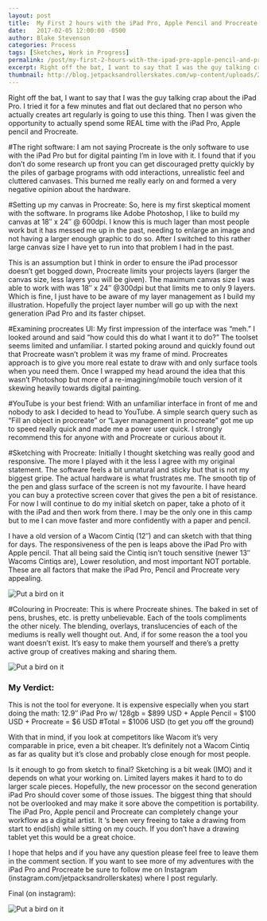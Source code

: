 ```yaml
---
layout: post
title:  My First 2 hours with the iPad Pro, Apple Pencil and Procreate. From Sketch to Something Final-ish?
date:   2017-02-05 12:00:00 -0500
author: Blake Stevenson
categories: Process
tags: [Sketches, Work in Progress]
permalink: /post/my-first-2-hours-with-the-ipad-pro-apple-pencil-and-procreate-from-sketch-to-something-final-ish/
excerpt: Right off the bat, I want to say that I was the guy talking crap about the iPad Pro. I tried it for a few minutes and flat out declared that no person who actually creates art regularly is going to use this thing.
thumbnail: http://blog.jetpacksandrollerskates.com/wp-content/uploads/2017/02/first-2hours-with-ipadpro.jpg
---
```


Right off the bat, I want to say that I was the guy talking crap about the iPad Pro. I tried it for a few minutes and flat out declared that no person who actually creates art regularly is going to use this thing. Then I was given the opportunity to actually spend some REAL time with the iPad Pro, Apple pencil and Procreate.

#The right software:
I am not saying Procreate is the only software to use with the iPad Pro but for digital painting I’m in love with it. I found that if you don’t do some research up front you can get discouraged pretty quickly by the piles of garbage programs with odd interactions, unrealistic feel and cluttered canvases. This burned me really early on and formed a very negative opinion about the hardware.

#Setting up my canvas in Procreate:
So, here is my first skeptical moment with the software. In programs like Adobe Photoshop, I like to build my canvas at 18″ x 24″ @ 600dpi. I know this is much lager than most people work but it has messed me up in the past, needing to enlarge an image and not having a larger enough graphic to do so. After I switched to this rather large canvas size I have yet to run into that problem I had in the past.

This is an assumption but I think in order to ensure the iPad processor doesn’t get bogged down, Procreate limits your projects layers (larger the canvas size, less layers you will be given). The maximum canvas size I was able to work with was 18″ x 24″ @300dpi but that limits me to only 9 layers. Which is fine, I just have to be aware of my layer management as I build my illustration. Hopefully the project layer number will go up with the next generation iPad Pro and its faster chipset.

#Examining procreates UI:
My first impression of the interface was “meh.” I looked around and said “how could this do what I want it to do?” The toolset seems limited and unfamiliar. I started poking around and quickly found out that Procreate wasn’t problem it was my frame of mind. Procreates approach is to give you more real estate to draw with and only surface tools when you need them. Once I wrapped my head around the idea that this wasn’t Photoshop but more of a re-imagining/mobile touch version of it skewing heavily towards digital painting.

#YouTube is your best friend:
With an unfamiliar interface in front of me and nobody to ask I decided to head to YouTube. A simple search query such as “Fill an object in procreate” or “Layer management in procreate” got me up to speed really quick and made me a power user quick. I strongly recommend this for anyone with and Procreate or curious about it.

#Sketching with Procreate:
Initially I thought sketching was really good and responsive. The more I played with it the less I agree with my original statement. The software feels a bit unnatural and sticky but that is not my biggest gripe. The actual hardware is what frustrates me. The smooth tip of the pen and glass surface of the screen is not my favourite. I have heard you can buy a protective screen cover that gives the pen a bit of resistance. For now I will continue to do my initial sketch on paper, take a photo of it with the iPad and then work from there. I may be the only one in this camp but to me I can move faster and more confidently with a paper and pencil.

I have a old version of a Wacom Cintiq (12″) and can sketch with that thing for days. The responsiveness of the pen is leaps above the iPad Pro with Apple pencil. That all being said the Cintiq isn’t touch sensitive (newer 13″ Wacoms Cintiqs are), Lower resolution, and most important NOT portable. These are all factors that make the iPad Pro, Pencil and Procreate very appealing.

![Put a bird on it](http://blog.jetpacksandrollerskates.com/wp-content/uploads/2017/01/ipadpro-procreate-01-jetpacksandrollerskates.jpg)

#Colouring in Procreate:
This is where Procreate shines. The baked in set of pens, brushes, etc. is pretty unbelievable. Each of the tools compliments the other nicely. The blending, overlays, translucencies of each of the mediums is really well thought out. And, if for some reason the a tool you want doesn’t exist. It’s easy to make them yourself and there’s a pretty active group of creatives making and sharing them.

![Put a bird on it](http://blog.jetpacksandrollerskates.com/wp-content/uploads/2017/01/ipadpro-procreate-02-jetpacksandrollerskates.jpg)

### My Verdict: 

This is not the tool for everyone. It is expensive especially when you start doing the math:
12.9″ iPad Pro w/ 128gb = $899 USD +
Apple Pencil = $100 USD +
Procreate = $6 USD
#Total = $1006 USD (to get you off the ground)

With that in mind, if you look at competitors like Wacom it’s very comparable in price, even a bit cheaper. It’s definitely not a Wacom Cintiq as far as quality but it’s close and probably close enough for most people.

Is it enough to go from sketch to final? Sketching is a bit weak (IMO) and it depends on what your working on. Limited layers makes it hard to to do larger scale pieces. Hopefully, the new processor on the second generation iPad Pro should cover some of those issues. The biggest thing that should not be overlooked and may make it sore above the competition is portability. The iPad Pro, Apple pencil and Procreate can completely change your workflow as a digital artist. It ‘s been very freeing to take a drawing from start to end(ish) while sitting on my couch. If you don’t have a drawing tablet yet this would be a great choice.

I hope that helps and if you have any question please feel free to leave them in the comment section. If you want to see more of my adventures with the iPad Pro and Procreate be sure to follow me on Instagram (instagram.com/jetpacksandrollerskates) where I post regularly.

Final (on instagram):

![Put a bird on it](http://blog.jetpacksandrollerskates.com/wp-content/uploads/2017/01/ipadpro-procreate-03-jetpacksandrollerskates.jpg)
